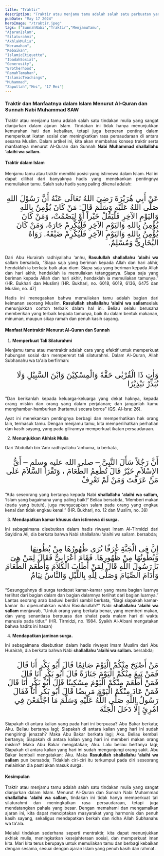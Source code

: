 ```yaml
---
title: "Traktir"
description: "Traktir atau menjamu tamu adalah salah satu perbuatan yang sangat dianjurkan dalam ajaran Islam, mengikuti contoh dan sunnah Nabi Muhammad shallallahu ‘alaihi wa sallam."
pubDate: "May 17 2024"
heroImage: "/traktir.jpeg"
tags: ["SunnahNabi","Traktir","MenjamuTamu",
"AjaranIslam",
"Silaturahmi",
"AkhlakMulia",
"Keramahan",
"Kebaikan",
"IslamicEtiquette",
"IbadahSosial",
"Generosity",
"Brotherhood",
"RamahTamahan",
"IslamicTeachings",
"Muhammad",
"Zaputlah","Mei", "17 Mei"]
---
```


### Traktir dan Manfaatnya dalam Islam Menurut Al-Quran dan Sunnah Nabi Muhammad SAW

<p style="text-align: justify;">Traktir atau menjamu tamu adalah salah satu tindakan mulia yang sangat dianjurkan dalam ajaran Islam. Tindakan ini tidak hanya menunjukkan kemurahan hati dan kebaikan, tetapi juga berperan penting dalam memperkuat ikatan sosial dan meningkatkan rasa persaudaraan di antara sesama Muslim. Dalam artikel ini, kita akan membahas konsep traktir serta manfaatnya menurut Al-Quran dan Sunnah <strong>Nabi Muhammad shallallahu ‘alaihi wa sallam.</strong></p>

#### Traktir dalam Islam

<p style="text-align: justify;">Menjamu tamu atau traktir memiliki posisi yang istimewa dalam Islam. Hal ini dapat dilihat dari banyaknya hadis yang menekankan pentingnya memuliakan tamu. Salah satu hadis yang paling dikenal adalah:</p>

<p style="font-family: 'Neirizi Regular', sans-serif; font-size: 25px; direction: rtl;">
عَنْ أَبِي هُرَيْرَةَ رَضِيَ اللهُ تَعَالَى عَنْهُ أَنَّ رَسُوْلَ اللهِ صَلَّى اللهُ عَلَيْهِ وَسَلَّمَ قَالَ: مَنْ كَانَ يُؤْمِنُ بِاللهِ وَاليَوْمِ الآخِرِ فَلْيَقُلْ خَيْراً أَوْ لِيَصْمُتْ، وَمَنْ كَانَ يُؤْمِنُ بِاللهِ وَاليَوْمِ الآخِرِ فَلْيُكْرِمْ جَارَهُ، وَمَنْ كَانَ يُؤْمِنُ بِاللهِ وَاليَوْمِ الآخِرِ فَلْيُكْرِمْ ضَيْفَهُ.
رَوَاهُ البُخَارِيُّ وَمُسْلِمٌ.</p>

<p style="text-align: justify;">Dari Abu Hurairah radhiyallahu ‘anhu, <strong>Rasulullah shallallahu ‘alaihi wa</strong> sallam bersabda, “Siapa saja yang beriman kepada Allah dan hari akhir, hendaklah ia berkata baik atau diam. Siapa saja yang beriman kepada Allah dan hari akhir, hendaklah ia memuliakan tetangganya. Siapa saja yang beriman kepada Allah dan hari akhir, hendaklah ia memuliakan tamunya.”
(HR. Bukhari dan Muslim) [HR. Bukhari, no. 6018, 6019, 6136, 6475 dan Muslim, no. 47]</p>

<p style="text-align: justify;">Hadis ini menegaskan bahwa memuliakan tamu adalah bagian dari keimanan seorang Muslim. <strong>Rasulullah shallallahu ‘alaihi wa sallam</strong>selalu menunjukkan contoh terbaik dalam hal ini. Beliau selalu berusaha memberikan yang terbaik kepada tamunya, baik itu dalam bentuk makanan, minuman, maupun sikap ramah dan penuh kasih sayang.</p>

#### Manfaat Mentraktir Menurut Al-Quran dan Sunnah

1. **Memperkuat Tali Silaturahmi**

<p style="text-align: justify;">Menjamu tamu atau mentraktir adalah cara yang efektif untuk memperkuat hubungan sosial dan mempererat tali silaturahmi. Dalam Al-Quran, Allah Subhanahu wa ta'ala berfirman:</p>

<p style="font-family: 'Neirizi Regular', sans-serif; font-size: 25px; direction: rtl;">
    وَاٰتِ ذَا الْقُرْبٰى حَقَّهٗ وَالْمِسْكِيْنَ وَابْنَ السَّبِيْلِ وَلَا تُبَذِّرْ تَبْذِيْرًا</p>
    
<p style="text-align: justify;">"Dan berikanlah kepada keluarga-keluarga yang dekat haknya, kepada orang miskin dan orang yang dalam perjalanan; dan janganlah kamu menghambur-hamburkan (hartamu) secara boros" (QS. Al-Isra: 26).</p>

<p style="text-align: justify;">Ayat ini menekankan pentingnya berbagi dan memperhatikan hak orang lain, termasuk tamu. Dengan menjamu tamu, kita memperlihatkan perhatian dan kasih sayang, yang pada gilirannya memperkuat ikatan persaudaraan.</p>

2. **Menunjukkan Akhlak Mulia**

<p style="text-align: justify;">Dari ‘Abdullah bin ‘Amr radhiyallahu ‘anhuma, ia berkata,</p>

<p style="font-family: 'Neirizi Regular', sans-serif; font-size: 25px; direction: rtl;">
أَنَّ رَجُلاً سَأَلَ النَّبِىَّ – صلى الله عليه وسلم – أَىُّ الإِسْلاَمِ خَيْرٌ قَالَ تُطْعِمُ الطَّعَامَ ، وَتَقْرَأُ السَّلاَمَ عَلَى مَنْ عَرَفْتَ وَمَنْ لَمْ تَعْرِفْ</p>
    
<p style="text-align: justify;">“Ada seseorang yang bertanya kepada Nabi <strong>shallallahu ‘alaihi wa sallam,</strong> ‘Islam yang bagaimana yang paling baik?’ Beliau bersabda, ‘Memberi makan (pada yang butuh), juga mengucapkan salam pada orang yang engkau kenal dan tidak engkau kenal.” (HR. Bukhari, no. 12 dan Muslim, no. 39)</p>

3. **Mendapatkan kamar khusus dan istimewa di surga.**

<p style="text-align: justify;">Ini sebagaimana disebutkan dalam hadis riwayat Imam Al-Tirmidzi dari Sayidina Ali, dia berkata bahwa Nabi shallallahu ‘alaihi wa sallam. bersabda;</p>

<p style="font-family: 'Neirizi Regular', sans-serif; font-size: 25px; direction: rtl;">
إِنَّ فِى الْجَنَّةِ غُرَفًا تُرَى ظُهُورُهَا مِنْ بُطُونِهَا وَبُطُونُهَا مِنْ ظُهُورِهَا. فَقَامَ أَعْرَابِىٌّ فَقَالَ لِمَنْ هِىَ يَا رَسُولَ اللَّهِ قَالَ لِمَنْ أَطَابَ الْكَلاَمَ وَأَطْعَمَ الطَّعَامَ وَأَدَامَ الصِّيَامَ وَصَلَّى لِلَّهِ بِاللَّيْلِ وَالنَّاسُ نِيَامٌ</p>

<p style="text-align: justify;">“Sesungguhnya di surga terdapat kamar-kamar yang mana bagian luarnya terlihat dari bagian dalam dan bagian dalamnya terlihat dari bagian luarnya.” Lantas seorang arab baduwi berdiri sambil berkata, “Bagi siapakah kamar-kamar itu diperuntukkan wahai Rasululullah?” Nabi <strong>shallallahu ‘alaihi wa sallam</strong> menjawab, “Untuk orang yang berkata benar, yang memberi makan, dan yang senantiasa berpuasa dan shalat pada malam hari di waktu manusia pada tidur.” (HR. Tirmidzi, no. 1984. Syaikh Al-Albani mengatakan bahwa hadits ini hasan)</p>

4. **Mendapatkan jaminan surga.**

<p style="text-align: justify;"> Ini sebagaimana disebutkan dalam hadis riwayat Imam Muslim dari Abu Hurairah, dia berkata bahwa Nabi <strong>shallallahu ‘alaihi wa sallam.</strong> bersabda;</p>

<p style="font-family: 'Neirizi Regular', sans-serif; font-size: 25px; direction: rtl;">
مَنْ أَصْبَحَ مِنْكُمْ الْيَوْمَ صَائِمًا قَالَ أَبُو بَكْرٍ أَنَا قَالَ فَمَنْ تَبِعَ مِنْكُمْ الْيَوْمَ جَنَازَةً قَالَ أَبُو بَكْرٍ أَنَا قَالَ فَمَنْ أَطْعَمَ مِنْكُمْ الْيَوْمَ مِسْكِينًا قَالَ أَبُو بَكْرٍ أَنَا قَالَ فَمَنْ عَادَ مِنْكُمْ الْيَوْمَ مَرِيضًا قَالَ أَبُو بَكْرٍ أَنَا فَقَالَ رَسُولُ اللَّهِ صَلَّى اللَّهُ عَلَيْهِ وَسَلَّمَ مَا اجْتَمَعْنَ فِي امْرِئٍ إِلَّا دَخَلَ الْجَنَّةَ</p>

<p style="text-align: justify;">Siapakah di antara kalian yang pada hari ini berpuasa? Abu Bakar berkata; Aku. Beliau bertanya lagi; Siapakah di antara kalian yang hari ini sudah mengiringi jenazah? Maka Abu Bakar berkata lagi; Aku. Beliau kembali bertanya; Siapakah di antara kalian yang hari ini memberi makan orang miskin? Maka Abu Bakar mengatakan; Aku. Lalu beliau bertanya lagi; Siapakah di antara kalian yang hari ini sudah mengunjungi orang sakit. Abu Bakar kembali mengatakan; Aku. Maka <strong>Rasulullah shallallahu ‘alaihi wa sallam</strong> pun bersabda; Tidaklah ciri-ciri itu terkumpul pada diri seseorang melainkan dia pasti akan masuk surga.</p>

#### Kesimpulan

<p style="text-align: justify;">Traktir atau menjamu tamu adalah salah satu tindakan mulia yang sangat dianjurkan dalam Islam. Menurut Al-Quran dan Sunnah Nabi Muhammad <strong>shallallahu ‘alaihi wa sallam,</strong> tindakan ini tidak hanya memperkuat tali silaturahmi dan meningkatkan rasa persaudaraan, tetapi juga mendatangkan pahala yang besar. Dengan memahami dan mengamalkan ajaran ini, kita dapat menciptakan masyarakat yang harmonis dan penuh kasih sayang, sekaligus mendapatkan berkah dan ridha Allah Subhanahu wa ta'ala.</p>

<p style="text-align: justify;">Melalui tindakan sederhana seperti mentraktir, kita dapat menunjukkan akhlak mulia, meningkatkan kesejahteraan sosial, dan memperkuat iman kita. Mari kita terus berupaya untuk memuliakan tamu dan berbagi kebaikan dengan sesama, sesuai dengan ajaran Islam yang penuh kasih dan rahmat.</p>
